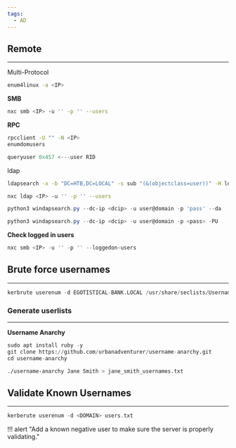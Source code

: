 ```yaml
---
tags:
  - AD
---
```


## Remote
---
Multi-Protocol
```bash
enum4linux -a <IP>
```
**SMB**
```bash
nxc smb <IP> -u '' -p '' --users
```
**RPC**
```bash
rpcclient -U "" -N <IP>
enumdomusers
```
```PowerShell
queryuser 0x457 <---user RID
```
ldap
```bash
ldapsearch -x -b "DC=HTB,DC=LOCAL" -s sub "(&(objectclass=user))" -H ldap://<IP> | grep -i samaccountname: | cut -f 2 -d " "
```
```bash
nxc ldap <IP> -u '' -p '' --users    
```
```PowerShell
python3 windapsearch.py --dc-ip <dcip> -u user@domain -p 'pass' --da
```
```PowerShell
python3 windapsearch.py --dc-ip <dcip> -u user@domain -p <pass> -PU
```
**Check logged in users**
```PowerShell
nxc smb <IP> -u '' -p '' --loggedon-users
```
## Brute force usernames
---
```Python
kerbrute userenum -d EGOTISTICAL-BANK.LOCAL /usr/share/seclists/Usernames/xato-net-10-million-usernames.txt --dc 10.10.10.175
```
### Generate userlists
---
**Username Anarchy**
```Python
sudo apt install ruby -y
git clone https://github.com/urbanadventurer/username-anarchy.git
cd username-anarchy
```
```Bash
./username-anarchy Jane Smith > jane_smith_usernames.txt
```
## Validate Known Usernames
---
```C
kerberute userenum -d <DOMAIN> users.txt
```

!!! alert "Add a known negative user to make sure the server is properly validating."